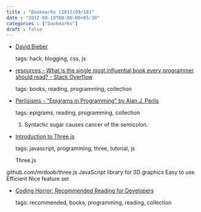 ```yaml
---
title : "Bookmarks [2012/09/18]"
date : "2012-09-18T00:00:00+05:30"
categories : ["bookmarks"]
draft : false
---
```


-   [David Bieber](http://david-bieber.tumblr.com/post/30907535147/collapsible-blog-posts)

    tags: hack, blogging, css, js

<!--listend-->

-   [resources - What is the single most influential book every programmer should read? - Stack Overflow](http://stackoverflow.com/questions/1711/what-is-the-single-most-influential-book-every-programmer-should-read)

    tags: books, reading, programming, collection

<!--listend-->

-   [Perlisisms - "Epigrams in Programming" by Alan J. Perlis](http://www.cs.yale.edu/homes/perlis-alan/quotes.html)

    tags: epigrams, reading, programming, collection

    1.  Syntactic sugar causes cancer of the semicolon.

<!--listend-->

-   [Introduction to Three.js](http://fhtr.org/BasicsOfThreeJS/#51)

    tags: javascript, programming, three, tutorial, js

    Three.js

github.com/mrdoob/three.js
JavaScript library for 3D graphics
Easy to use
Efficient
Nice feature set

-   [Coding Horror: Recommended Reading for Developers](http://www.codinghorror.com/blog/2004/02/recommended-reading-for-developers.html)

    tags: recommended, books, programming, reading, collection
